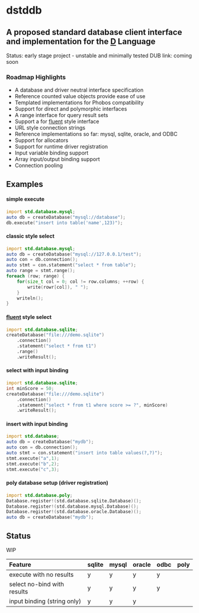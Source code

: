 # dstddb
## A proposed standard database client interface and implementation for the [D](http://dlang.org) Language

Status: early stage project - unstable and minimally tested
DUB link:  coming soon

### Roadmap Highlights
- A database and driver neutral interface specification
- Reference counted value objects provide ease of use
- Templated implementations for Phobos compatibility 
- Support for direct and polymorphic interfaces
- A range interface for query result sets
- Support a for [fluent](http://en.wikipedia.org/wiki/Fluent_interface) style interface
- URL style connection strings
- Reference implementations so far: mysql, sqlite, oracle, and ODBC
- Support for allocators
- Support for runtime driver registration
- Input variable binding support
- Array input/output binding support
- Connection pooling

## Examples

#### simple execute
```D
import std.database.mysql;
auto db = createDatabase("mysql://database");
db.execute("insert into table('name',123)");
```

#### classic style select
```D
import std.database.mysql;
auto db = createDatabase("mysql://127.0.0.1/test");
auto con = db.connection();
auto stmt = con.statement("select * from table");
auto range = stmt.range();
foreach (row; range) {
    for(size_t col = 0; col != row.columns; ++row) {
        write(rowr[col]), " ");
    }
    writeln();
}

```
#### [fluent](http://en.wikipedia.org/wiki/Fluent_interface) style select
```D
import std.database.sqlite;
createDatabase("file:///demo.sqlite")
    .connection()
    .statement("select * from t1")
    .range()
    .writeResult();
```

#### select with input binding
```D
import std.database.sqlite;
int minScore = 50;
createDatabase("file:///demo.sqlite")
    .connection()
    .statement("select * from t1 where score >= ?", minScore)
    .writeResult();
```

#### insert with input binding
```D
import std.database;
auto db = createDatabase("mydb");
auto con = db.connection();
auto stmt = con.statement("insert into table values(?,?)");
stmt.execute("a",1);
stmt.execute("b",2);
stmt.execute("c",3);
```

#### poly database setup (driver registration)
```D
import std.database.poly;
Database.register!(std.database.sqlite.Database)();
Database.register!(std.database.mysql.Database)();
Database.register!(std.database.oracle.Database)();
auto db = createDatabase("mydb");
```

## Status

WIP

| Feature                      | sqlite | mysql  | oracle | odbc  | poly  |
| :--------------------------- | :----- | :----- | :----- | :---- | :---- |
| execute with no results      | y      | y      | y      | y     |       |
| select no-bind with results  | y      | y      | y      | y     |       |
| input binding (string only)  | y      | y      | y      |       |       |

